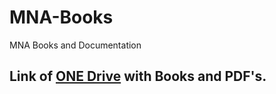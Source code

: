 # MNA-Books
MNA Books and Documentation

## Link of [ONE Drive](https://onedrive.live.com/?authkey=%21AFoJxaLOoDxmqcE&id=389EC77A2102FD3B%2127777&cid=389EC77A2102FD3B) with Books and PDF's.

